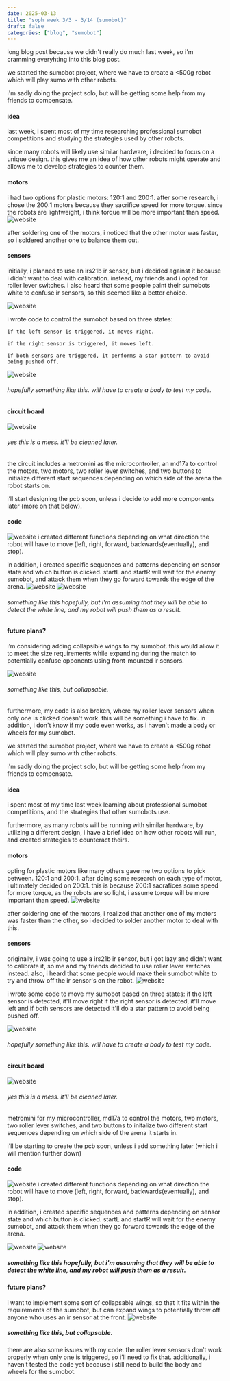```yaml
---
date: 2025-03-13
title: "soph week 3/3 - 3/14 (sumobot)"
draft: false
categories: ["blog", "sumobot"]
---
```


long blog post because we didn't really do much last week, so i'm cramming everyhting into this blog post. 

we started the sumobot project, where we have to create a <500g robot which will play sumo with other robots.

i'm sadly doing the project solo, but will be getting some help from my friends to compensate. 

#### idea
last week, i spent most of my time researching professional sumobot competitions and studying the strategies used by other robots.

since many robots will likely use similar hardware, i decided to focus on a unique design. this gives me an idea of how other robots might operate and allows me to develop strategies to counter them.

#### motors
i had two options for plastic motors: 120:1 and 200:1. after some research, i chose the 200:1 motors because they sacrifice speed for more torque. since the robots are lightweight, i think torque will be more important than speed. 
![website](/img/soph/8/motor.jpeg)

after soldering one of the motors, i noticed that the other motor was faster, so i soldered another one to balance them out.

#### sensors
initially, i planned to use an irs21b ir sensor, but i decided against it because i didn’t want to deal with calibration. instead, my friends and i opted for roller lever switches. i also heard that some people paint their sumobots white to confuse ir sensors, so this seemed like a better choice.

![website](/img/soph/8/switch.jpeg)

i wrote code to control the sumobot based on three states:

    if the left sensor is triggered, it moves right.

    if the right sensor is triggered, it moves left.

    if both sensors are triggered, it performs a star pattern to avoid being pushed off.

![website](/img/soph/8/star_pattern.gif) 
###### hopefully something like this. will have to create a body to test my code.

#### circuit board
![website](/img/soph/8/circuit.jpg)
###### yes this is a mess. it'll be cleaned later.
the circuit includes a metromini as the microcontroller, an md17a to control the motors, two motors, two roller lever switches, and two buttons to initialize different start sequences depending on which side of the arena the robot starts on.

i’ll start designing the pcb soon, unless i decide to add more components later (more on that below).

#### code
![website](/img/soph/8/directions.png)
i created different functions depending on what direction the robot will have to move (left, right, forward, backwards(eventually), and stop). 

in addition, i created specific sequences and patterns depending on sensor state and which button is clicked. startL and startR will wait for the enemy sumobot, and attack them when they go forward towards the edge of the arena. 
![website](/img/soph/8/special.png) 
![website](/img/soph/8/skill_issue.gif) 
###### something like this hopefully, but i'm assuming that they will be able to detect the white line, and my robot will push them as a result.

#### future plans?
i’m considering adding collapsible wings to my sumobot. this would allow it to meet the size requirements while expanding during the match to potentially confuse opponents using front-mounted ir sensors.

![website](/img/soph/8/wings.png) 
###### something like this, but collapsable.

furthermore, my code is also broken, where my roller lever sensors when only one is clicked doesn't work. this will be something i have to fix. in addition, i don't know if my code even works, as i haven't made a body or wheels for my sumobot.

we started the sumobot project, where we have to create a <500g robot which will play sumo with other robots.

i'm sadly doing the project solo, but will be getting some help from my friends to compensate. 

#### idea
i spent most of my time last week learning about professional sumobot competitions, and the strategies that other sumobots use.

furthermore, as many robots will be running with similar hardware, by utilizing a different design, i have a brief idea on how other robots will run, and created strategies to counteract theirs. 

#### motors
opting for plastic motors like many others gave me two options to pick between. 120:1 and 200:1. after doing some research on each type of motor, i ultimately decided on 200:1. this is because 200:1 sacrafices some speed for more torque, as the robots are so light, i assume torque will be more important than speed. 
![website](/img/soph/8/motor.jpeg)

after soldering one of the motors, i realized that another one of my motors was faster than the other, so i decided to solder another motor to deal with this. 

#### sensors
originally, i was going to use a irs21b ir sensor, but i got lazy and didn't want to calibrate it, so me and my friends decided to use roller lever switches instead. also, i heard that some people would make their sumobot white to try and throw off the ir sensor's on the robot. 
![website](/img/soph/8/switch.jpeg)

i wrote some code to move my sumobot based on three states: 
if the left sensor is detected, it'll move right
if the right sensor is detected, it'll move left
and if both sensors are detected it'll do a star pattern to avoid being pushed off.

![website](/img/soph/8/star_pattern.gif) 
###### hopefully something like this. will have to create a body to test my code.

#### circuit board
![website](/img/soph/8/circuit.jpg)
###### yes this is a mess. it'll be cleaned later.
metromini for my microcontroller, md17a to control the motors, two motors, two roller lever switches, and two buttons to initalize two different start sequences depending on which side of the arena it starts in.

i'll be starting to create the pcb soon, unless i add something later (which i will mention further down)

#### code
![website](/img/soph/8/directions.png)
i created different functions depending on what direction the robot will have to move (left, right, forward, backwards(eventually), and stop). 

in addition, i created specific sequences and patterns depending on sensor state and which button is clicked. startL and startR will wait for the enemy sumobot, and attack them when they go forward towards the edge of the arena. 

![website](/img/soph/8/special.png) 
![website](/img/soph/8/skill_issue.gif) 
##### something like this hopefully, but i'm assuming that they will be able to detect the white line, and my robot will push them as a result.

#### future plans?
i want to implement some sort of collapsable wings, so that it fits within the requirements of the sumobot, but can expand wings to potentially throw off anyone who uses an ir sensor at the front. 
![website](/img/soph/8/wings.gif) 
##### something like this, but collapsable.

there are also some issues with my code. the roller lever sensors don’t work properly when only one is triggered, so i’ll need to fix that. additionally, i haven’t tested the code yet because i still need to build the body and wheels for the sumobot.